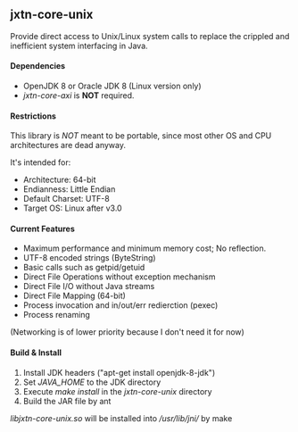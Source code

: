 jxtn-core-unix
--------------

Provide direct access to Unix/Linux system calls to replace the crippled and inefficient system interfacing in Java.

#### Dependencies

- OpenJDK 8 or Oracle JDK 8 (Linux version only)
- _jxtn-core-axi_ is **NOT** required.

#### Restrictions

This library is *NOT* meant to be portable, since most other OS and CPU architectures are dead anyway.

It's intended for:
- Architecture: 64-bit
- Endianness: Little Endian
- Default Charset: UTF-8
- Target OS: Linux after v3.0

#### Current Features

- Maximum performance and minimum memory cost; No reflection.
- UTF-8 encoded strings (ByteString)
- Basic calls such as getpid/getuid
- Direct File Operations without exception mechanism
- Direct File I/O without Java streams
- Direct File Mapping (64-bit) 
- Process invocation and in/out/err redierction (pexec)
- Process renaming

(Networking is of lower priority because I don't need it for now)

#### Build & Install

1. Install JDK headers ("apt-get install openjdk-8-jdk")
2. Set *JAVA_HOME* to the JDK directory
3. Execute *make install* in the *jxtn-core-unix* directory
4. Build the JAR file by ant

*libjxtn-core-unix.so* will be installed into */usr/lib/jni/* by make
